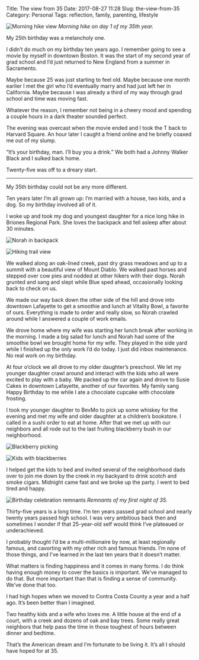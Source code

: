 Title: The view from 35
Date: 2017-08-27 11:28
Slug: the-view-from-35
Category: Personal
Tags: reflection, family, parenting, lifestyle

![Morning hike view]({static}/images/49317-12ekmq7syg8kxzp8yv0i2mq.jpeg)
*Morning hike on day 1 of my 35th year.*

My 25th birthday was a melancholy one.

I didn’t do much on my birthday ten years ago. I remember going to see a movie by myself in downtown Boston. It was the start of my second year of grad school and I’d just returned to New England from a summer in Sacramento.

Maybe because 25 was just starting to feel old. Maybe because one month earlier I met the girl who I’d eventually marry and had just left her in California. Maybe because I was already a third of my way through grad school and time was moving fast.

Whatever the reason, I remember not being in a cheery mood and spending a couple hours in a dark theater sounded perfect.

The evening was overcast when the movie ended and I took the T back to Harvard Square. An hour later I caught a friend online and he briefly coaxed me out of my slump.

“It’s your birthday, man. I’ll buy you a drink.” We both had a Johnny Walker Black and I sulked back home.

Twenty-five was off to a dreary start.

---

My 35th birthday could not be any more different.

Ten years later I’m all grown up: I’m married with a house, two kids, and a dog. So my birthday involved all of it.

I woke up and took my dog and youngest daughter for a nice long hike in Briones Regional Park. She loves the backpack and fell asleep after about 30 minutes.

![Norah in backpack]({static}/images/1dc03-1ejy8y9e1tljwtf_hyjxn8q.jpeg)

![Hiking trail view]({static}/images/cde65-1yuj-vxnfdwhp0ddggvymag.jpeg)

We walked along an oak-lined creek, past dry grass meadows and up to a summit with a beautiful view of Mount Diablo. We walked past horses and stepped over cow pies and nodded at other hikers with their dogs. Norah grunted and sang and slept while Blue sped ahead, occasionally looking back to check on us.

We made our way back down the other side of the hill and drove into downtown Lafayette to get a smoothie and lunch at Vitality Bowl, a favorite of ours. Everything is made to order and really slow, so Norah crawled around while I answered a couple of work emails.

We drove home where my wife was starting her lunch break after working in the morning. I made a big salad for lunch and Norah had some of the smoothie bowl we brought home for my wife. They played in the side yard while I finished up the only work I’d do today. I just did inbox maintenance. No real work on my birthday.

At four o’clock we all drove to my older daughter’s preschool. We let my younger daughter crawl around and interact with the kids who all were excited to play with a baby. We packed up the car again and drove to Susie Cakes in downtown Lafayette, another of our favorites. My family sang Happy Birthday to me while I ate a chocolate cupcake with chocolate frosting.

I took my younger daughter to BevMo to pick up some whiskey for the evening and met my wife and older daughter at a children’s bookstore. I called in a sushi order to eat at home. After that we met up with our neighbors and all rode out to the last fruiting blackberry bush in our neighborhood.

![Blackberry picking]({static}/images/a2cf1-1xv0gfcmacrktfj_uzjj-zg.jpeg)

![Kids with blackberries]({static}/images/ce8a7-1ov-ax8lgqc0o0uh8ynh8ba.jpeg)

I helped get the kids to bed and invited several of the neighborhood dads over to join me down by the creek in my backyard to drink scotch and smoke cigars. Midnight came fast and we broke up the party. I went to bed tired and happy.

![Birthday celebration remnants]({static}/images/0c183-1b-sgugd8llpci0vbjc8nta@2x.jpeg)
*Remnants of my first night of 35.*

Thirty-five years is a long time. I’m ten years passed grad school and nearly twenty years passed high school. I was very ambitious back then and sometimes I wonder if that 25-year-old self would think I’ve plateaued or underachieved.

I probably thought I’d be a multi-millionaire by now, at least regionally famous, and cavorting with my other rich and famous friends. I’m none of those things, and I’ve learned in the last ten years that it doesn’t matter.

What matters is finding happiness and it comes in many forms. I do think having enough money to cover the basics is important. We’ve managed to do that. But more important than that is finding a sense of community. We’ve done that too.

I had high hopes when we moved to Contra Costa County a year and a half ago. It’s been better than I imagined.

Two healthy kids and a wife who loves me. A little house at the end of a court, with a creek and dozens of oak and bay trees. Some really great neighbors that help pass the time in those toughest of hours between dinner and bedtime.

That’s the American dream and I’m fortunate to be living it. It’s all I should have hoped for at 35.